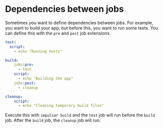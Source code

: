 # Dependencies between jobs

Sometimes you want to define dependencies between jobs. For example, you want to build your app, but before this, you want to run some tests. You can define this with the `pre` and `post` job extensions.

```yaml
test:
  script:
    - echo "Running tests"

build:
    jobs:pre:
      - test
    script:
      - echo "Building the app"
    jobs:post:
      - cleanup

cleanup:
    script:
      - echo "Cleaning temporary build files"
```

Execute this with `impulsar build` and the `test` job will run before the `build` job. After the `build` job, the `cleanup` job will run.
